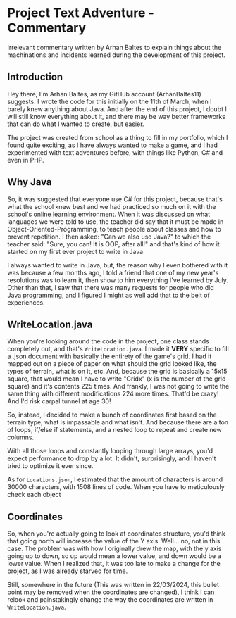 # Project Text Adventure - Commentary

Irrelevant commentary written by Arhan Baltes to explain things about the machinations and incidents learned during the development of this project.

## Introduction

Hey there, I'm Arhan Baltes, as my GitHub account (ArhanBaltes11) suggests. I wrote the code for this initially on the 11th of March, when I barely knew anything about Java. And after the end of this project, I doubt I will still know everything about it, and there may be way better frameworks that can do what I wanted to create, but easier.

The project was created from school as a thing to fill in my portfolio, which I found quite exciting, as I have always wanted to make a game, and I had experimented with text adventures before, with things like Python, C# and even in PHP.

## Why Java

So, it was suggested that everyone use C# for this project, because that's what the school knew best and we had practiced so much on it with the school's online learning environment. When it was discussed on what languages we were told to use, the teacher did say that it must be made in Object-Oriented-Programming, to teach people about classes and how to prevent repetition. I then asked: "Can we also use Java?" to which the teacher said: "Sure, you can! It is OOP, after all!" and that's kind of how it started on my first ever project to write in Java.

I always wanted to write in Java, but, the reason why I even bothered with it was because a few months ago, I told a friend that one of my new year's resolutions was to learn it, then show to him everything I've learned by July. Other than that, I saw that there was many requests for people who did Java programming, and I figured I might as well add that to the belt of experiences.

## WriteLocation.java

When you're looking around the code in the project, one class stands completely out, and that's `WriteLocation.java`. I made it **VERY** specific to fill a .json document with basically the entirety of the game's grid. I had it mapped out on a piece of paper on what should the grid looked like, the types of terrain, what is on it, etc. And, because the grid is basically a 15x15 square, that would mean I have to write "Gridx" (x is the number of the grid square) and it's contents 225 times. And frankly, I was not going to write the same thing with different modifications 224 more times. That'd be crazy! And I'd risk carpal tunnel at age 30!

So, instead, I decided to make a bunch of coordinates first based on the terrain type, what is impassable and what isn't. And because there are a ton of loops, if/else if statements, and a nested loop to repeat and create new columns. 

With all those loops and constantly looping through large arrays, you'd expect performance to drop by a lot. It didn't, surprisingly, and I haven't tried to optimize it ever since.

As for `Locations.json`, I estimated that the amount of characters is around 30000 characters, with 1508 lines of code. When you have to meticulously check each object 

## Coordinates

So, when you're actually going to look at coordinates structure, you'd think that going north will increase the value of the Y axis. Well... no, not in this case. The problem was with how I originally drew the map, with the y axis going up to down, so up would mean a lower value, and down would be a lower value. When I realized that, it was too late to make a change for the project, as I was already starved for time.

Still, somewhere in the future (This was written in 22/03/2024, this bullet point may be removed when the coordinates are changed), I think I can relook and painstakingly change the way the coordinates are written in `WriteLocation.java`.